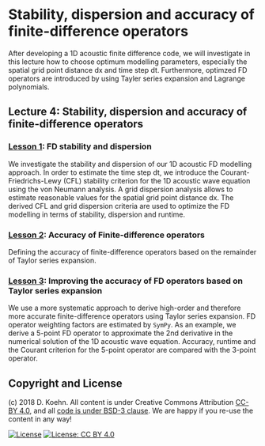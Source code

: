# Stability, dispersion and accuracy of finite-difference operators

After developing a 1D acoustic finite difference code, we will investigate in this lecture how to choose optimum modelling parameters, especially the spatial grid point distance dx and time step dt.
Furthermore, optimzed FD operators are introduced by using Tayler series expansion and Lagrange polynomials.

## Lecture 4: Stability, dispersion and accuracy of finite-difference operators

### [Lesson 1](http://nbviewer.ipython.org/urls/github.com/daniel-koehn/Theory-of-seismic-waves-II/tree/master/04_FD_stability_dispersion/1_fd_stability_dispersion.ipynb): FD stability and dispersion

We investigate the stability and dispersion of our 1D acoustic FD modelling approach. In order to estimate the time step dt, we introduce the Courant-Friedrichs-Lewy (CFL) stability criterion for the 1D acoustic 
wave equation using the von Neumann analysis. A grid dispersion analysis allows to estimate reasonable values for the spatial grid point distance dx. The derived CFL and grid dispersion criteria are used to 
optimize the FD modelling in terms of stability, dispersion and runtime.

### [Lesson 2](http://nbviewer.ipython.org/urls/github.com/daniel-koehn/Theory-of-seismic-waves-II/tree/master/04_FD_stability_dispersion/2_fd_accuracy.ipynb): Accuracy of Finite-difference operators

Defining the accuracy of finite-difference operators based on the remainder of Taylor series expansion.

### [Lesson 3](http://nbviewer.ipython.org/urls/github.com/daniel-koehn/Theory-of-seismic-waves-II/tree/master/04_FD_stability_dispersion/3_fd_taylor_operators.ipynb): Improving the accuracy of FD operators based on Taylor series expansion

We use a more systematic approach to derive high-order and therefore more accurate finite-difference operators using Taylor series expansion. FD operator weighting factors are estimated by `SymPy`. As an example, 
we derive a 5-point FD operator to approximate the 2nd derivative in the numerical solution of the 1D acoustic wave equation. Accuracy, runtime and the Courant criterion for the 5-point operator are compared with 
the 3-point operator.

## Copyright and License

(c) 2018 D. Koehn. All content is under Creative Commons Attribution [CC-BY 4.0](https://creativecommons.org/licenses/by/4.0/legalcode.txt), and all [code is under BSD-3 clause](https://github.com/engineersCode/EngComp/blob/master/LICENSE). We are happy if you re-use the content in any way!

[![License](https://img.shields.io/badge/License-BSD%203--Clause-blue.svg)](https://opensource.org/licenses/BSD-3-Clause) [![License: CC BY 4.0](https://img.shields.io/badge/License-CC%20BY%204.0-lightgrey.svg)](https://creativecommons.org/licenses/by/4.0/)
